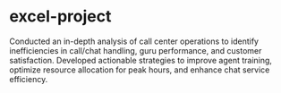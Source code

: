 # excel-project
Conducted an in-depth analysis of call center operations to identify inefficiencies in call/chat handling, guru performance, and customer satisfaction.  Developed actionable strategies to improve agent training, optimize resource allocation for peak hours, and enhance chat service efficiency. 
